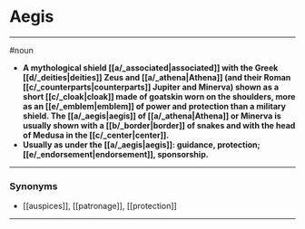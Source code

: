 # Aegis
---
#noun
- **A mythological shield [[a/_associated|associated]] with the Greek [[d/_deities|deities]] Zeus and [[a/_athena|Athena]] (and their Roman [[c/_counterparts|counterparts]] Jupiter and Minerva) shown as a short [[c/_cloak|cloak]] made of goatskin worn on the shoulders, more as an [[e/_emblem|emblem]] of power and protection than a military shield. The [[a/_aegis|aegis]] of [[a/_athena|Athena]] or Minerva is usually shown with a [[b/_border|border]] of snakes and with the head of Medusa in the [[c/_center|center]].**
- **Usually as under the [[a/_aegis|aegis]]: guidance, protection; [[e/_endorsement|endorsement]], sponsorship.**
---
### Synonyms
- [[auspices]], [[patronage]], [[protection]]
---
